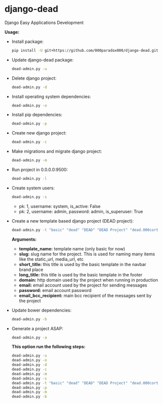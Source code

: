 # django-dead
Django Easy Applications Development

**Usage:**

* Install package:
    ```bash
    pip install -U git+https://github.com/000paradox000/django-dead.git
    ```
  
* Update django-dead package:
    ```bash
    dead-admin.py -u
    ```

* Delete django project:
    ```bash
    dead-admin.py -d
    ```

* Install operating system dependencies:
    ```bash
    dead-admin.py -o
    ```

* Install pip dependencies:
    ```bash
    dead-admin.py -p
    ```

* Create new django project:
    ```bash
    dead-admin.py -c
    ```

* Make migrations and migrate django project:
    ```bash
    dead-admin.py -m
    ```

* Run project in 0.0.0.0:9500:
    ```bash
    dead-admin.py -l
    ```

* Create system users:
    ```bash
    dead-admin.py -s
    ```
    * pk: 1, username: system, is_active: False
    * pk: 2, username: admin, password: admin, is_superuser: True

* Create a new template based django project (DEAD project):

    ```bash
    dead-admin.py -t "basic" "dead" "DEAD" "DEAD Project" "dead.000cortazar000.pes" "dead@000cortazar000.pes" "12345" "info@000cortazar000.pes"
    ```
    
    **Arguments:**

    * **template_name:** template name (only basic for now)
    * **slug:** slug name for the project. This is used for naming many items like the static_url, media_url, etc
    * **short_title:** this title is used by the basic template in the navbar brand place
    * **long_title:** this title is used by the basic template in the footer 
    * **domain:** http domain used by the project when running in production
    * **email:** email account used by the project for sending messages 
    * **password:** email account password
    * **email_bcc_recipient:** main bcc recipient of the messages sent by the project

* Update bower dependencies:
    ```bash
    dead-admin.py -b
    ```

* Generate a project ASAP:
    ```bash
    dead-admin.py -a
    ```

    **This option run the following steps:**

    ```bash
    dead-admin.py -u
    dead-admin.py -o
    dead-admin.py -d
    dead-admin.py -c
    dead-admin.py -m
    dead-admin.py -s
    dead-admin.py -t "basic" "dead" "DEAD" "DEAD Project" "dead.000cortazar000.pes" "dead@000cortazar000.pes" "12345" "info@000cortazar000.pes"
    dead-admin.py -p
    dead-admin.py -m
    dead-admin.py -b
    ```
